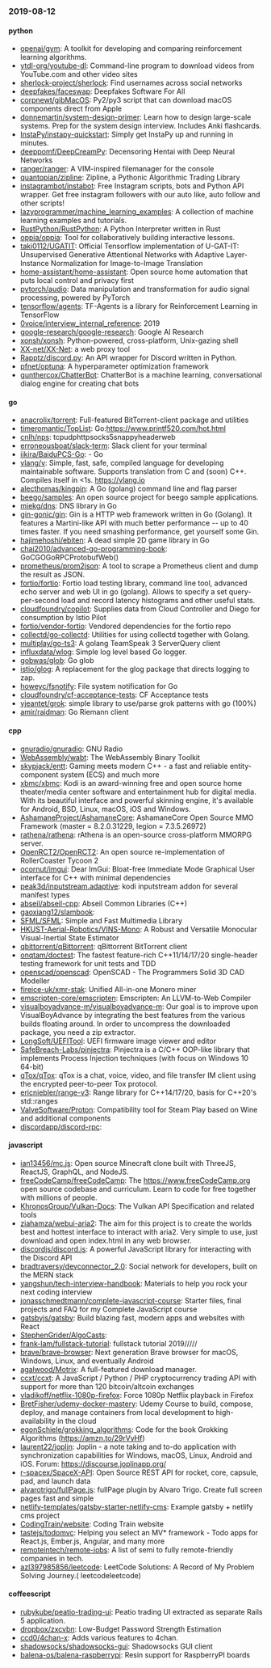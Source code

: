 ### 2019-08-12

#### python
* [openai/gym](https://github.com/openai/gym): A toolkit for developing and comparing reinforcement learning algorithms.
* [ytdl-org/youtube-dl](https://github.com/ytdl-org/youtube-dl): Command-line program to download videos from YouTube.com and other video sites
* [sherlock-project/sherlock](https://github.com/sherlock-project/sherlock):  Find usernames across social networks
* [deepfakes/faceswap](https://github.com/deepfakes/faceswap): Deepfakes Software For All
* [corpnewt/gibMacOS](https://github.com/corpnewt/gibMacOS): Py2/py3 script that can download macOS components direct from Apple
* [donnemartin/system-design-primer](https://github.com/donnemartin/system-design-primer): Learn how to design large-scale systems. Prep for the system design interview. Includes Anki flashcards.
* [InstaPy/instapy-quickstart](https://github.com/InstaPy/instapy-quickstart):  Simply get InstaPy up and running in minutes.
* [deeppomf/DeepCreamPy](https://github.com/deeppomf/DeepCreamPy): Decensoring Hentai with Deep Neural Networks
* [ranger/ranger](https://github.com/ranger/ranger): A VIM-inspired filemanager for the console
* [quantopian/zipline](https://github.com/quantopian/zipline): Zipline, a Pythonic Algorithmic Trading Library
* [instagrambot/instabot](https://github.com/instagrambot/instabot):  Free Instagram scripts, bots and Python API wrapper. Get free instagram followers with our auto like, auto follow and other scripts!
* [lazyprogrammer/machine_learning_examples](https://github.com/lazyprogrammer/machine_learning_examples): A collection of machine learning examples and tutorials.
* [RustPython/RustPython](https://github.com/RustPython/RustPython): A Python Interpreter written in Rust
* [oppia/oppia](https://github.com/oppia/oppia): Tool for collaboratively building interactive lessons.
* [taki0112/UGATIT](https://github.com/taki0112/UGATIT): Official Tensorflow implementation of U-GAT-IT: Unsupervised Generative Attentional Networks with Adaptive Layer-Instance Normalization for Image-to-Image Translation
* [home-assistant/home-assistant](https://github.com/home-assistant/home-assistant):  Open source home automation that puts local control and privacy first
* [pytorch/audio](https://github.com/pytorch/audio): Data manipulation and transformation for audio signal processing, powered by PyTorch
* [tensorflow/agents](https://github.com/tensorflow/agents): TF-Agents is a library for Reinforcement Learning in TensorFlow
* [0voice/interview_internal_reference](https://github.com/0voice/interview_internal_reference): 2019
* [google-research/google-research](https://github.com/google-research/google-research): Google AI Research
* [xonsh/xonsh](https://github.com/xonsh/xonsh): Python-powered, cross-platform, Unix-gazing shell
* [XX-net/XX-Net](https://github.com/XX-net/XX-Net): a web proxy tool
* [Rapptz/discord.py](https://github.com/Rapptz/discord.py): An API wrapper for Discord written in Python.
* [pfnet/optuna](https://github.com/pfnet/optuna): A hyperparameter optimization framework
* [gunthercox/ChatterBot](https://github.com/gunthercox/ChatterBot): ChatterBot is a machine learning, conversational dialog engine for creating chat bots

#### go
* [anacrolix/torrent](https://github.com/anacrolix/torrent): Full-featured BitTorrent-client package and utilities
* [timeromantic/TopList](https://github.com/timeromantic/TopList): Go:https://www.printf520.com/hot.html
* [cnlh/nps](https://github.com/cnlh/nps): tcpudphttpsocks5snappyheaderweb
* [erroneousboat/slack-term](https://github.com/erroneousboat/slack-term): Slack client for your terminal
* [iikira/BaiduPCS-Go](https://github.com/iikira/BaiduPCS-Go):  - Go
* [vlang/v](https://github.com/vlang/v): Simple, fast, safe, compiled language for developing maintainable software. Supports translation from C and (soon) C++. Compiles itself in <1s. https://vlang.io
* [alecthomas/kingpin](https://github.com/alecthomas/kingpin): A Go (golang) command line and flag parser
* [beego/samples](https://github.com/beego/samples): An open source project for beego sample applications.
* [miekg/dns](https://github.com/miekg/dns): DNS library in Go
* [gin-gonic/gin](https://github.com/gin-gonic/gin): Gin is a HTTP web framework written in Go (Golang). It features a Martini-like API with much better performance -- up to 40 times faster. If you need smashing performance, get yourself some Gin.
* [hajimehoshi/ebiten](https://github.com/hajimehoshi/ebiten): A dead simple 2D game library in Go
* [chai2010/advanced-go-programming-book](https://github.com/chai2010/advanced-go-programming-book):  GoCGOGoRPCProtobufWeb()
* [prometheus/prom2json](https://github.com/prometheus/prom2json): A tool to scrape a Prometheus client and dump the result as JSON.
* [fortio/fortio](https://github.com/fortio/fortio): Fortio load testing library, command line tool, advanced echo server and web UI in go (golang). Allows to specify a set query-per-second load and record latency histograms and other useful stats.
* [cloudfoundry/copilot](https://github.com/cloudfoundry/copilot): Supplies data from Cloud Controller and Diego for consumption by Istio Pilot
* [fortio/vendor-fortio](https://github.com/fortio/vendor-fortio): Vendored dependencies for the fortio repo
* [collectd/go-collectd](https://github.com/collectd/go-collectd): Utilities for using collectd together with Golang.
* [multiplay/go-ts3](https://github.com/multiplay/go-ts3): A golang TeamSpeak 3 ServerQuery client
* [influxdata/wlog](https://github.com/influxdata/wlog): Simple log level based Go logger.
* [gobwas/glob](https://github.com/gobwas/glob): Go glob
* [istio/glog](https://github.com/istio/glog): A replacement for the glog package that directs logging to zap.
* [howeyc/fsnotify](https://github.com/howeyc/fsnotify): File system notification for Go
* [cloudfoundry/cf-acceptance-tests](https://github.com/cloudfoundry/cf-acceptance-tests): CF Acceptance tests
* [vjeantet/grok](https://github.com/vjeantet/grok): simple library to use/parse grok patterns with go (100%)
* [amir/raidman](https://github.com/amir/raidman): Go Riemann client

#### cpp
* [gnuradio/gnuradio](https://github.com/gnuradio/gnuradio): GNU Radio
* [WebAssembly/wabt](https://github.com/WebAssembly/wabt): The WebAssembly Binary Toolkit
* [skypjack/entt](https://github.com/skypjack/entt): Gaming meets modern C++ - a fast and reliable entity-component system (ECS) and much more
* [xbmc/xbmc](https://github.com/xbmc/xbmc): Kodi is an award-winning free and open source home theater/media center software and entertainment hub for digital media. With its beautiful interface and powerful skinning engine, it's available for Android, BSD, Linux, macOS, iOS and Windows.
* [AshamaneProject/AshamaneCore](https://github.com/AshamaneProject/AshamaneCore): AshamaneCore Open Source MMO Framework (master = 8.2.0.31229, legion = 7.3.5.26972)
* [rathena/rathena](https://github.com/rathena/rathena): rAthena is an open-source cross-platform MMORPG server.
* [OpenRCT2/OpenRCT2](https://github.com/OpenRCT2/OpenRCT2): An open source re-implementation of RollerCoaster Tycoon 2 
* [ocornut/imgui](https://github.com/ocornut/imgui): Dear ImGui: Bloat-free Immediate Mode Graphical User interface for C++ with minimal dependencies
* [peak3d/inputstream.adaptive](https://github.com/peak3d/inputstream.adaptive): kodi inputstream addon for several manifest types
* [abseil/abseil-cpp](https://github.com/abseil/abseil-cpp): Abseil Common Libraries (C++)
* [gaoxiang12/slambook](https://github.com/gaoxiang12/slambook): 
* [SFML/SFML](https://github.com/SFML/SFML): Simple and Fast Multimedia Library
* [HKUST-Aerial-Robotics/VINS-Mono](https://github.com/HKUST-Aerial-Robotics/VINS-Mono): A Robust and Versatile Monocular Visual-Inertial State Estimator
* [qbittorrent/qBittorrent](https://github.com/qbittorrent/qBittorrent): qBittorrent BitTorrent client
* [onqtam/doctest](https://github.com/onqtam/doctest): The fastest feature-rich C++11/14/17/20 single-header testing framework for unit tests and TDD
* [openscad/openscad](https://github.com/openscad/openscad): OpenSCAD - The Programmers Solid 3D CAD Modeller
* [fireice-uk/xmr-stak](https://github.com/fireice-uk/xmr-stak): Unified All-in-one Monero miner
* [emscripten-core/emscripten](https://github.com/emscripten-core/emscripten): Emscripten: An LLVM-to-Web Compiler
* [visualboyadvance-m/visualboyadvance-m](https://github.com/visualboyadvance-m/visualboyadvance-m): Our goal is to improve upon VisualBoyAdvance by integrating the best features from the various builds floating around. In order to uncompress the downloaded package, you need a zip extractor.
* [LongSoft/UEFITool](https://github.com/LongSoft/UEFITool): UEFI firmware image viewer and editor
* [SafeBreach-Labs/pinjectra](https://github.com/SafeBreach-Labs/pinjectra): Pinjectra is a C/C++ OOP-like library that implements Process Injection techniques (with focus on Windows 10 64-bit)
* [qTox/qTox](https://github.com/qTox/qTox): qTox is a chat, voice, video, and file transfer IM client using the encrypted peer-to-peer Tox protocol.
* [ericniebler/range-v3](https://github.com/ericniebler/range-v3): Range library for C++14/17/20, basis for C++20's std::ranges
* [ValveSoftware/Proton](https://github.com/ValveSoftware/Proton): Compatibility tool for Steam Play based on Wine and additional components
* [discordapp/discord-rpc](https://github.com/discordapp/discord-rpc): 

#### javascript
* [ian13456/mc.js](https://github.com/ian13456/mc.js): Open source Minecraft clone built with ThreeJS, ReactJS, GraphQL, and NodeJS.
* [freeCodeCamp/freeCodeCamp](https://github.com/freeCodeCamp/freeCodeCamp): The https://www.freeCodeCamp.org open source codebase and curriculum. Learn to code for free together with millions of people.
* [KhronosGroup/Vulkan-Docs](https://github.com/KhronosGroup/Vulkan-Docs): The Vulkan API Specification and related tools
* [ziahamza/webui-aria2](https://github.com/ziahamza/webui-aria2): The aim for this project is to create the worlds best and hottest interface to interact with aria2. Very simple to use, just download and open index.html in any web browser.
* [discordjs/discord.js](https://github.com/discordjs/discord.js): A powerful JavaScript library for interacting with the Discord API
* [bradtraversy/devconnector_2.0](https://github.com/bradtraversy/devconnector_2.0): Social network for developers, built on the MERN stack
* [yangshun/tech-interview-handbook](https://github.com/yangshun/tech-interview-handbook):  Materials to help you rock your next coding interview
* [jonasschmedtmann/complete-javascript-course](https://github.com/jonasschmedtmann/complete-javascript-course): Starter files, final projects and FAQ for my Complete JavaScript course
* [gatsbyjs/gatsby](https://github.com/gatsbyjs/gatsby): Build blazing fast, modern apps and websites with React
* [StephenGrider/AlgoCasts](https://github.com/StephenGrider/AlgoCasts): 
* [frank-lam/fullstack-tutorial](https://github.com/frank-lam/fullstack-tutorial):  fullstack tutorial 2019/////
* [brave/brave-browser](https://github.com/brave/brave-browser): Next generation Brave browser for macOS, Windows, Linux, and eventually Android
* [agalwood/Motrix](https://github.com/agalwood/Motrix): A full-featured download manager.
* [ccxt/ccxt](https://github.com/ccxt/ccxt): A JavaScript / Python / PHP cryptocurrency trading API with support for more than 120 bitcoin/altcoin exchanges
* [vladikoff/netflix-1080p-firefox](https://github.com/vladikoff/netflix-1080p-firefox):  Force 1080p Netflix playback in Firefox
* [BretFisher/udemy-docker-mastery](https://github.com/BretFisher/udemy-docker-mastery): Udemy Course to build, compose, deploy, and manage containers from local development to high-availability in the cloud
* [egonSchiele/grokking_algorithms](https://github.com/egonSchiele/grokking_algorithms): Code for the book Grokking Algorithms (https://amzn.to/29rVyHf)
* [laurent22/joplin](https://github.com/laurent22/joplin): Joplin - a note taking and to-do application with synchronization capabilities for Windows, macOS, Linux, Android and iOS. Forum: https://discourse.joplinapp.org/
* [r-spacex/SpaceX-API](https://github.com/r-spacex/SpaceX-API):  Open Source REST API for rocket, core, capsule, pad, and launch data
* [alvarotrigo/fullPage.js](https://github.com/alvarotrigo/fullPage.js): fullPage plugin by Alvaro Trigo. Create full screen pages fast and simple
* [netlify-templates/gatsby-starter-netlify-cms](https://github.com/netlify-templates/gatsby-starter-netlify-cms): Example gatsby + netlify cms project
* [CodingTrain/website](https://github.com/CodingTrain/website): Coding Train website
* [tastejs/todomvc](https://github.com/tastejs/todomvc): Helping you select an MV* framework - Todo apps for React.js, Ember.js, Angular, and many more
* [remoteintech/remote-jobs](https://github.com/remoteintech/remote-jobs): A list of semi to fully remote-friendly companies in tech.
* [azl397985856/leetcode](https://github.com/azl397985856/leetcode): LeetCode Solutions: A Record of My Problem Solving Journey.( leetcodeleetcode)

#### coffeescript
* [rubykube/peatio-trading-ui](https://github.com/rubykube/peatio-trading-ui): Peatio trading UI extracted as separate Rails 5 application.
* [dropbox/zxcvbn](https://github.com/dropbox/zxcvbn): Low-Budget Password Strength Estimation
* [ccd0/4chan-x](https://github.com/ccd0/4chan-x): Adds various features to 4chan.
* [shadowsocks/shadowsocks-gui](https://github.com/shadowsocks/shadowsocks-gui): Shadowsocks GUI client
* [balena-os/balena-raspberrypi](https://github.com/balena-os/balena-raspberrypi): Resin support for RaspberryPI boards
